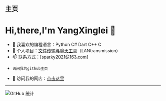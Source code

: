 
## 主页
# Hi,there,I'm YangXinglei 👋


- 🌱 我喜欢的编程语言：Python C# Dart C++ C
- 🚀 个人项目：[文件传输与聊天工具](https://github.com/你的仓库)（LANtransmission）
- 📫 联系方式：[sparky2021@163.com]
-     访问我的github主页
- 🛒 访问我的网店：[点击这里](https://shop437387901.taobao.com/?spm=a21n57.shop_search.0.0.8e38523c7R0Ade)


---
![GitHub 统计](https://github-readme-stats.vercel.app/api?username=yangxinglei&show_icons=true&theme=radical)

